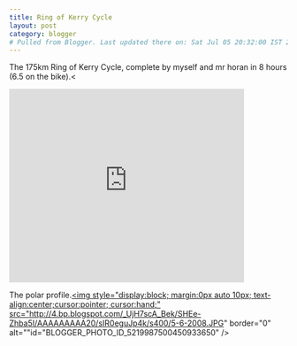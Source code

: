 ```yaml
---
title: Ring of Kerry Cycle
layout: post
category: blogger
# Pulled from Blogger. Last updated there on: Sat Jul 05 20:32:00 IST 2008
---
```

The 175km Ring of Kerry Cycle, complete by myself and mr horan in 8 hours (6.5 on the bike).<

<iframe width="425" height="350" frameborder="0" scrolling="no" marginheight="0" marginwidth="0" src="http://maps.google.com/maps?f=d&amp;hl=en&amp;geocode=&amp;saddr=Killarney,+Kerry,+Co.+Kerry,+Ireland&amp;daddr=Killorglin,+Kerry,+County+Kerry,+Ireland+to:Cahersiveen,+Kerry,+Ireland+to:waterville,+kerry,+ireland+to:sneem,+kerry,+ireland+to:Kenmare,+Kerry,+Ireland+to:Killarney,+Kerry,+Ireland&amp;mra=pi&amp;mrcr=5&amp;sll=51.93479,-9.877175&amp;sspn=0.3861,1.192017&amp;ie=UTF8&amp;ll=51.93479,-9.877175&amp;spn=0.3861,1.192017&amp;output=embed&amp;s=AARTsJriPjqYrH4QaMsoCUS0fMibfpcUMQ"> </iframe>

The polar profile.<a onblur="try {parent.deselectBloggerImageGracefully();} catch(e) {}" href="http://4.bp.blogspot.com/_UjH7scA_Bek/SHEe-Zhba5I/AAAAAAAAA20/sIR0eguJp4k/s1600-h/5-6-2008.JPG"><img style="display:block; margin:0px auto 10px; text-align:center;cursor:pointer; cursor:hand;" src="http://4.bp.blogspot.com/_UjH7scA_Bek/SHEe-Zhba5I/AAAAAAAAA20/sIR0eguJp4k/s400/5-6-2008.JPG" border="0" alt=""id="BLOGGER_PHOTO_ID_5219987500450933650" /></a>
